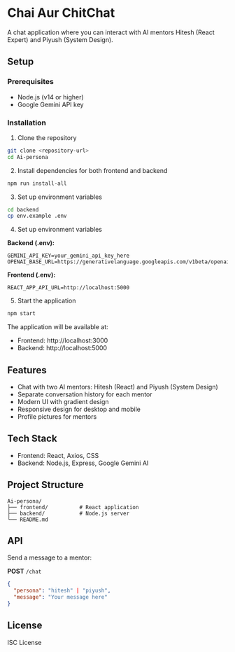 # Chai Aur ChitChat

A chat application where you can interact with AI mentors Hitesh (React Expert) and Piyush (System Design).

## Setup

### Prerequisites
- Node.js (v14 or higher)
- Google Gemini API key

### Installation

1. Clone the repository
```bash
git clone <repository-url>
cd Ai-persona
```

2. Install dependencies for both frontend and backend
```bash
npm run install-all
```

3. Set up environment variables
```bash
cd backend
cp env.example .env
```

4. Set up environment variables

**Backend (.env):**
```env
GEMINI_API_KEY=your_gemini_api_key_here
OPENAI_BASE_URL=https://generativelanguage.googleapis.com/v1beta/openai/
```

**Frontend (.env):**
```env
REACT_APP_API_URL=http://localhost:5000
```

5. Start the application
```bash
npm start
```

The application will be available at:
- Frontend: http://localhost:3000
- Backend: http://localhost:5000

## Features

- Chat with two AI mentors: Hitesh (React) and Piyush (System Design)
- Separate conversation history for each mentor
- Modern UI with gradient design
- Responsive design for desktop and mobile
- Profile pictures for mentors

## Tech Stack

- Frontend: React, Axios, CSS
- Backend: Node.js, Express, Google Gemini AI

## Project Structure

```
Ai-persona/
├── frontend/          # React application
├── backend/           # Node.js server
└── README.md
```

## API

Send a message to a mentor:

**POST** `/chat`
```json
{
  "persona": "hitesh" | "piyush",
  "message": "Your message here"
}
```

## License

ISC License
